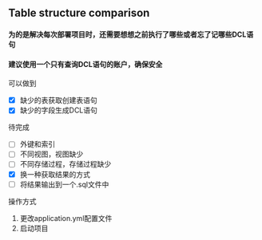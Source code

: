 ## Table structure comparison

#### 为的是解决每次部署项目时，还需要想想之前执行了哪些或者忘了记哪些DCL语句

#### 建议使用一个只有查询DCL语句的账户，确保安全

可以做到
* [x] 缺少的表获取创建表语句
* [x] 缺少的字段生成DCL语句

待完成
* [ ] 外键和索引
* [ ] 不同视图，视图缺少
* [ ] 不同存储过程，存储过程缺少
* [x] 换一种获取结果的方式
* [ ] 将结果输出到一个.sql文件中

操作方式
1. 更改application.yml配置文件
2. 启动项目
